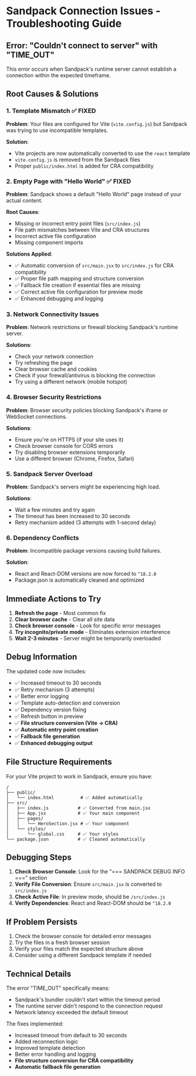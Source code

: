 # Sandpack Connection Issues - Troubleshooting Guide

## Error: "Couldn't connect to server" with "TIME_OUT"

This error occurs when Sandpack's runtime server cannot establish a connection within the expected timeframe.

## Root Causes & Solutions

### 1. **Template Mismatch** ✅ FIXED

**Problem**: Your files are configured for Vite (`vite.config.js`) but Sandpack was trying to use incompatible templates.

**Solution**:

- Vite projects are now automatically converted to use the `react` template
- `vite.config.js` is removed from the Sandpack files
- Proper `public/index.html` is added for CRA compatibility

### 2. **Empty Page with "Hello World"** ✅ FIXED

**Problem**: Sandpack shows a default "Hello World" page instead of your actual content.

**Root Causes**:

- Missing or incorrect entry point files (`src/index.js`)
- File path mismatches between Vite and CRA structures
- Incorrect active file configuration
- Missing component imports

**Solutions Applied**:

- ✅ Automatic conversion of `src/main.jsx` to `src/index.js` for CRA compatibility
- ✅ Proper file path mapping and structure conversion
- ✅ Fallback file creation if essential files are missing
- ✅ Correct active file configuration for preview mode
- ✅ Enhanced debugging and logging

### 3. **Network Connectivity Issues**

**Problem**: Network restrictions or firewall blocking Sandpack's runtime server.

**Solutions**:

- Check your network connection
- Try refreshing the page
- Clear browser cache and cookies
- Check if your firewall/antivirus is blocking the connection
- Try using a different network (mobile hotspot)

### 4. **Browser Security Restrictions**

**Problem**: Browser security policies blocking Sandpack's iframe or WebSocket connections.

**Solutions**:

- Ensure you're on HTTPS (if your site uses it)
- Check browser console for CORS errors
- Try disabling browser extensions temporarily
- Use a different browser (Chrome, Firefox, Safari)

### 5. **Sandpack Server Overload**

**Problem**: Sandpack's servers might be experiencing high load.

**Solutions**:

- Wait a few minutes and try again
- The timeout has been increased to 30 seconds
- Retry mechanism added (3 attempts with 1-second delay)

### 6. **Dependency Conflicts**

**Problem**: Incompatible package versions causing build failures.

**Solution**:

- React and React-DOM versions are now forced to `^18.2.0`
- Package.json is automatically cleaned and optimized

## Immediate Actions to Try

1. **Refresh the page** - Most common fix
2. **Clear browser cache** - Clear all site data
3. **Check browser console** - Look for specific error messages
4. **Try incognito/private mode** - Eliminates extension interference
5. **Wait 2-3 minutes** - Server might be temporarily overloaded

## Debug Information

The updated code now includes:

- ✅ Increased timeout to 30 seconds
- ✅ Retry mechanism (3 attempts)
- ✅ Better error logging
- ✅ Template auto-detection and conversion
- ✅ Dependency version fixing
- ✅ Refresh button in preview
- ✅ **File structure conversion (Vite → CRA)**
- ✅ **Automatic entry point creation**
- ✅ **Fallback file generation**
- ✅ **Enhanced debugging output**

## File Structure Requirements

For your Vite project to work in Sandpack, ensure you have:

```
/
├── public/
│   └── index.html          # ✅ Added automatically
├── src/
│   ├── index.js           # ✅ Converted from main.jsx
│   ├── App.jsx            # ✅ Your main component
│   ├── pages/
│   │   └── HeroSection.jsx # ✅ Your component
│   └── styles/
│       └── global.css     # ✅ Your styles
└── package.json           # ✅ Cleaned automatically
```

## Debugging Steps

1. **Check Browser Console**: Look for the "=== SANDPACK DEBUG INFO ===" section
2. **Verify File Conversion**: Ensure `src/main.jsx` is converted to `src/index.js`
3. **Check Active File**: In preview mode, should be `/src/index.js`
4. **Verify Dependencies**: React and React-DOM should be `^18.2.0`

## If Problem Persists

1. Check the browser console for detailed error messages
2. Try the files in a fresh browser session
3. Verify your files match the expected structure above
4. Consider using a different Sandpack template if needed

## Technical Details

The error "TIME_OUT" specifically means:

- Sandpack's bundler couldn't start within the timeout period
- The runtime server didn't respond to the connection request
- Network latency exceeded the default timeout

The fixes implemented:

- Increased timeout from default to 30 seconds
- Added reconnection logic
- Improved template detection
- Better error handling and logging
- **File structure conversion for CRA compatibility**
- **Automatic fallback file generation**
